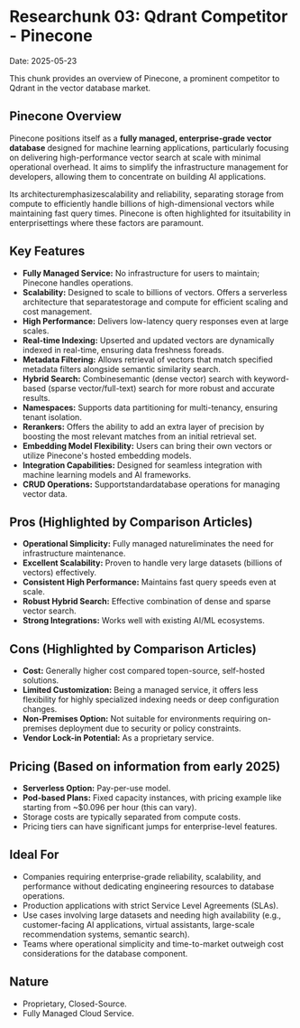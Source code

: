 # Researchunk 03: Qdrant Competitor - Pinecone

Date: 2025-05-23

This chunk provides an overview of Pinecone, a prominent competitor to Qdrant in the vector database market.

## Pinecone Overview

Pinecone positions itself as a **fully managed, enterprise-grade vector database** designed for machine learning applications, particularly focusing on delivering high-performance vector search at scale with minimal operational overhead. It aims to simplify the infrastructure management for developers, allowing them to concentrate on building AI applications.

Its architecturemphasizescalability and reliability, separating storage from compute to efficiently handle billions of high-dimensional vectors while maintaining fast query times. Pinecone is often highlighted for itsuitability in enterprisettings where these factors are paramount.

## Key Features

*   **Fully Managed Service:** No infrastructure for users to maintain; Pinecone handles operations.
*   **Scalability:** Designed to scale to billions of vectors. Offers a serverless architecture that separatestorage and compute for efficient scaling and cost management.
*   **High Performance:** Delivers low-latency query responses even at large scales.
*   **Real-time Indexing:** Upserted and updated vectors are dynamically indexed in real-time, ensuring data freshness foreads.
*   **Metadata Filtering:** Allows retrieval of vectors that match specified metadata filters alongside semantic similarity search.
*   **Hybrid Search:** Combinesemantic (dense vector) search with keyword-based (sparse vector/full-text) search for more robust and accurate results.
*   **Namespaces:** Supports data partitioning for multi-tenancy, ensuring tenant isolation.
*   **Rerankers:** Offers the ability to add an extra layer of precision by boosting the most relevant matches from an initial retrieval set.
*   **Embedding Model Flexibility:** Users can bring their own vectors or utilize Pinecone's hosted embedding models.
*   **Integration Capabilities:** Designed for seamless integration with machine learning models and AI frameworks.
*   **CRUD Operations:** Supportstandardatabase operations for managing vector data.

## Pros (Highlighted by Comparison Articles)

*   **Operational Simplicity:** Fully managed natureliminates the need for infrastructure maintenance.
*   **Excellent Scalability:** Proven to handle very large datasets (billions of vectors) effectively.
*   **Consistent High Performance:** Maintains fast query speeds even at scale.
*   **Robust Hybrid Search:** Effective combination of dense and sparse vector search.
*   **Strong Integrations:** Works well with existing AI/ML ecosystems.

## Cons (Highlighted by Comparison Articles)

*   **Cost:** Generally higher cost compared topen-source, self-hosted solutions.
*   **Limited Customization:** Being a managed service, it offers less flexibility for highly specialized indexing needs or deep configuration changes.
*   **Non-Premises Option:** Not suitable for environments requiring on-premises deployment due to security or policy constraints.
*   **Vendor Lock-in Potential:** As a proprietary service.

## Pricing (Based on information from early 2025)

*   **Serverless Option:** Pay-per-use model.
*   **Pod-based Plans:** Fixed capacity instances, with pricing example like starting from ~$0.096 per hour (this can vary).
*   Storage costs are typically separated from compute costs.
*   Pricing tiers can have significant jumps for enterprise-level features.

## Ideal For

*   Companies requiring enterprise-grade reliability, scalability, and performance without dedicating engineering resources to database operations.
*   Production applications with strict Service Level Agreements (SLAs).
*   Use cases involving large datasets and needing high availability (e.g., customer-facing AI applications, virtual assistants, large-scale recommendation systems, semantic search).
*   Teams where operational simplicity and time-to-market outweigh cost considerations for the database component.

## Nature

*   Proprietary, Closed-Source.
*   Fully Managed Cloud Service.



